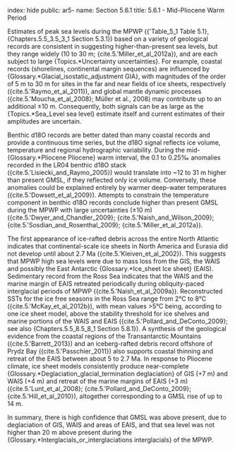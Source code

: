 index: hide
public: ar5-
name: Section 5.6.1
title: 5.6.1 - Mid-Pliocene Warm Period

Estimates of peak sea levels during the MPWP ({'Table_5_1 Table 5.1}, {Chapters.5.5_3.5_3_1 Section 5.3.1}) based on a variety of geological records are consistent in suggesting higher-than-present sea levels, but they range widely (10 to 30 m; {cite.5.'Miller_et_al_2012a}), and are each subject to large {Topics.*Uncertainty uncertainties}. For example, coastal records (shorelines, continental margin sequences) are influenced by {Glossary.*Glacial_isostatic_adjustment GIA}, with magnitudes of the order of 5 m to 30 m for sites in the far and near fields of ice sheets, respectively ({cite.5.'Raymo_et_al_2011}), and global mantle dynamic processes ({cite.5.'Moucha_et_al_2008}; Müller et al., 2008) may contribute up to an additional ±10 m. Consequently, both signals can be as large as the {Topics.*Sea_Level sea level} estimate itself and current estimates of their amplitudes are uncertain.

Benthic d18O records are better dated than many coastal records and provide a continuous time series, but the d18O signal reflects ice volume, temperature and regional hydrographic variability. During the mid-{Glossary.*Pliocene Pliocene} warm interval, the 0.1 to 0.25‰ anomalies recorded in the LR04 benthic d18O stack ({cite.5.'Lisiecki_and_Raymo_2005}) would translate into ~12 to 31 m higher than present GMSL, if they reflected only ice volume. Conversely, these anomalies could be explained entirely by warmer deep-water temperatures ({cite.5.'Dowsett_et_al_2009}). Attempts to constrain the temperature component in benthic d18O records conclude higher than present GMSL during the MPWP with large uncertainties (±10 m) ({cite.5.'Dwyer_and_Chandler_2009}; {cite.5.'Naish_and_Wilson_2009}; {cite.5.'Sosdian_and_Rosenthal_2009}; {cite.5.'Miller_et_al_2012a}).

The first appearance of ice-rafted debris across the entire North Atlantic indicates that continental-scale ice sheets in North America and Eurasia did not develop until about 2.7 Ma ({cite.5.'Kleiven_et_al_2002}). This suggests that MPWP high sea levels were due to mass loss from the GIS, the WAIS and possibly the East Antarctic {Glossary.*Ice_sheet Ice sheet} (EAIS). Sedimentary record from the Ross Sea indicates that the WAIS and the marine margin of EAIS retreated periodically during obliquity-paced interglacial periods of MPWP ({cite.5.'Naish_et_al_2009a}). Reconstructed SSTs for the ice free seasons in the Ross Sea range from 2°C to 8°C ({cite.5.'McKay_et_al_2012b}), with mean values >5°C being, according to one ice sheet model, above the stability threshold for ice shelves and marine portions of the WAIS and EAIS ({cite.5.'Pollard_and_DeConto_2009}; see also {Chapters.5.5_8.5_8_1 Section 5.8.1}). A synthesis of the geological evidence from the coastal regions of the Transantarctic Mountains ({cite.5.'Barrett_2013}) and an iceberg-rafted debris record offshore of Prydz Bay ({cite.5.'Passchier_2011}) also supports coastal thinning and retreat of the EAIS between about 5 to 2.7 Ma. In response to Pliocene climate, ice sheet models consistently produce near-complete {Glossary.*Deglaciation_glacial_termination deglaciation} of GIS (+7 m) and WAIS (+4 m) and retreat of the marine margins of EAIS (+3 m) ({cite.5.'Lunt_et_al_2008}; {cite.5.'Pollard_and_DeConto_2009}; {cite.5.'Hill_et_al_2010}), altogether corresponding to a GMSL rise of up to 14 m.

In summary, there is high confidence that GMSL was above present, due to deglaciation of GIS, WAIS and areas of EAIS, and that sea level was not higher than 20 m above present during the {Glossary.*Interglacials_or_interglaciations interglacials} of the MPWP.
